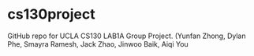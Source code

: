 # cs130project
GitHub repo for UCLA CS130 LAB1A Group Project. (Yunfan Zhong, Dylan Phe, Smayra Ramesh, Jack Zhao, Jinwoo Baik, Aiqi You
